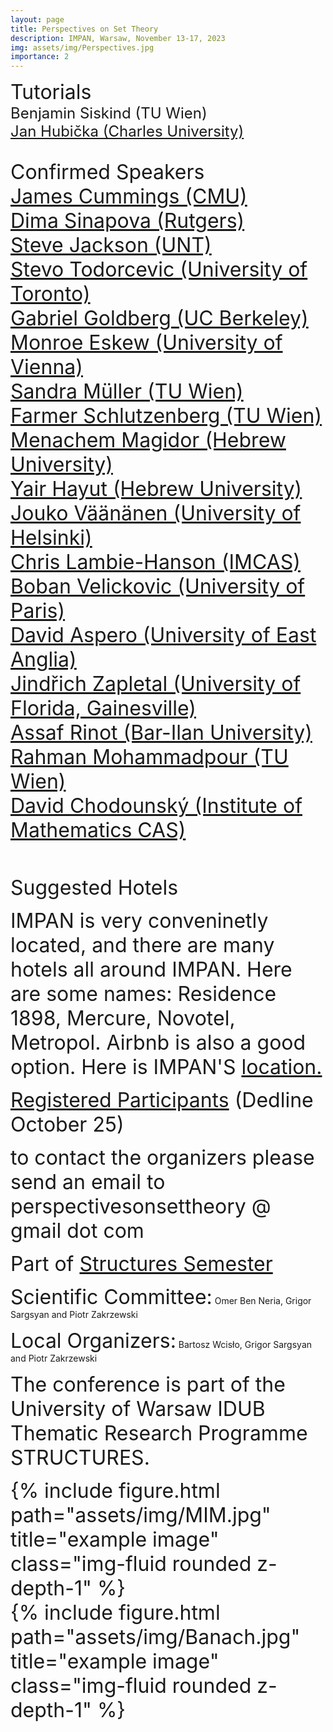 ```yaml
---
layout: page
title: Perspectives on Set Theory 
description: IMPAN, Warsaw, November 13-17, 2023
img: assets/img/Perspectives.jpg
importance: 2
---
```


<font size="+3"> Tutorials</font> <br>
<font size="+2">
Benjamin Siskind (TU Wien)<br>
<a href="https://www.ucw.cz/~hubicka/">Jan Hubička (Charles University)</a></font><br><br>

<font size="+3"> Confirmed Speakers</font> <br>
<font size="+3">
<a href="https://www.cmu.edu/math/people/faculty/cummings.html">James Cummings (CMU) </a><br>
<a href="https://sites.math.rutgers.edu/~ds2005/"> Dima Sinapova  (Rutgers)</a><br>
<a href="http://www.math.unt.edu/~sjackson/"> Steve Jackson (UNT) </a><br>
<a href="http://www.math.toronto.edu/stevo/">Stevo Todorcevic (University of Toronto)</a><br>
<a href="https://math.berkeley.edu/~goldberg/">Gabriel Goldberg (UC Berkeley) </a><br>
<a href="http://www.logic.univie.ac.at/~eskewm25/">Monroe Eskew (University of Vienna) </a><br>
<a href="https://dmg.tuwien.ac.at/sandramueller/">Sandra Müller (TU Wien) </a><br>
<a href="https://sites.google.com/site/schlutzenberg">Farmer Schlutzenberg (TU Wien) </a><br>
<a href="https://en.wikipedia.org/wiki/Menachem_Magidor">Menachem Magidor (Hebrew University) </a><br>
<a href="https://mathematics.huji.ac.il/people/yair-hayut-0">Yair Hayut (Hebrew University) </a><br>
<a href="http://www.math.helsinki.fi/logic/people/jouko.vaananen/">Jouko Väänänen (University of Helsinki)</a><br>
<a href="https://users.math.cas.cz/~lambiehanson/">Chris Lambie-Hanson  (IMCAS)</a><br>
<a href="https://webusers.imj-prg.fr/~boban.velickovic/">Boban Velickovic (University of Paris) </a><br>
<a href="https://research-portal.uea.ac.uk/en/persons/david-aspero">David Aspero (University of East Anglia)</a><br>
<a href="https://people.clas.ufl.edu/zapletal/">Jindřich Zapletal (University of Florida, Gainesville)</a><br>
<a href="https://www.assafrinot.com/">Assaf Rinot (Bar-Ilan University) </a><br>
<a href="https://sites.google.com/site/rahmanmohammadpour/">Rahman Mohammadpour (TU Wien) </a><br>
<a href="https://scholar.google.cz/citations?user=gNBj5ooAAAAJ&hl=en">David Chodounský (Institute of Mathematics CAS) </a><br><br>
</font>

<font size="+3">  Suggested Hotels <br>

IMPAN is very conveninetly located, and there are many hotels all around IMPAN. Here are some names: Residence 1898, Mercure, Novotel, Metropol. Airbnb is also a good option. Here is IMPAN'S <a href="https://www.google.com/maps/place/Mathematical+Institute+of+the+Polish+Academy+of+Sciences/@52.2214313,21.0121334,17z/data=!3m1!4b1!4m6!3m5!1s0x471eccef23a16a9b:0x84d479b4e7e9993d!8m2!3d52.221428!4d21.0147083!16s%2Fg%2F122_gs0r?entry=ttu">location.</a></font>


<font size="+3">  <a href="/Perspectives/rp">Registered Participants</a> (Dedline October 25)</font> <br>


<font size="+3"> to contact the organizers please send an email to perspectivesonsettheory @ gmail dot com </font> <br>

<font size="+3"> Part of <a href="https://www.impan.pl/en/activities/banach-center/conferences/23-simons-08">Structures Semester</a></font> <br>

<font size="+3"> Scientific Committee:</font> Omer Ben Neria, Grigor Sargsyan and Piotr Zakrzewski <br>

<font size="+3"> Local Organizers:</font> Bartosz Wcisło, Grigor Sargsyan and  Piotr Zakrzewski  <br>

<font size="+3"> The conference is part of the University of Warsaw IDUB Thematic Research Programme STRUCTURES.<br>

<div class="row justify-content-sm-center">
    <div class="col-sm-8 mt-3 mt-md-0">
        {% include figure.html path="assets/img/MIM.jpg" title="example image" class="img-fluid rounded z-depth-1" %}
    </div>  
    <div class="col-sm-4 mt-3 mt-md-0">
        {% include figure.html path="assets/img/Banach.jpg" title="example image" class="img-fluid rounded z-depth-1" %}
    </div> 
</div>
